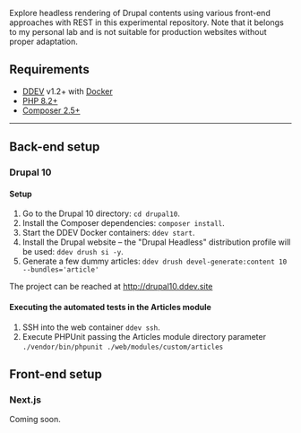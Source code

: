 Explore headless rendering of Drupal contents using various front-end approaches
with REST in this experimental repository. Note that it belongs to my personal 
lab and is not suitable for production websites without proper adaptation.

## Requirements
- [DDEV](https://ddev.readthedocs.io/en/stable/) v1.2+ with [Docker](https://ddev.readthedocs.io/en/stable/users/install/docker-installation/])
- [PHP 8.2+](https://www.php.net/releases/)
- [Composer 2.5+](https://getcomposer.org/)


---
## Back-end setup

### Drupal 10

#### Setup

1. Go to the Drupal 10 directory: `cd drupal10`.
2. Install the Composer dependencies: `composer install`.
3. Start the DDEV Docker containers: `ddev start`.
4. Install the Drupal website – the "Drupal Headless" distribution profile will be used: `ddev drush si -y`.
5. Generate a few dummy articles: `ddev drush devel-generate:content 10 --bundles='article'`

The project can be reached at http://drupal10.ddev.site

#### Executing the automated tests in the Articles module

1. SSH into the web container `ddev ssh`.
2. Execute PHPUnit passing the Articles module directory parameter `./vendor/bin/phpunit ./web/modules/custom/articles`

## Front-end setup

### Next.js

Coming soon.
